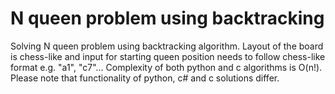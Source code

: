 # N queen problem using backtracking
Solving N queen problem using backtracking algorithm. 
Layout of the board is chess-like and input for starting queen position needs to follow chess-like format e.g. "a1", "c7"...
Complexity of both python and c algorithms is O(n!). 
Please note that functionality of python, c# and c solutions differ.
